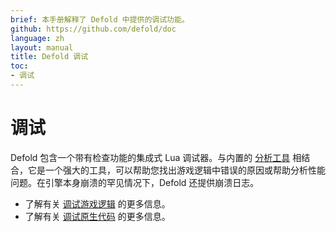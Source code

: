 ```yaml
---
brief: 本手册解释了 Defold 中提供的调试功能。
github: https://github.com/defold/doc
language: zh
layout: manual
title: Defold 调试
toc:
- 调试
---
```


# 调试

Defold 包含一个带有检查功能的集成式 Lua 调试器。与内置的 [分析工具](/zh/manuals/profiling) 相结合，它是一个强大的工具，可以帮助您找出游戏逻辑中错误的原因或帮助分析性能问题。在引擎本身崩溃的罕见情况下，Defold 还提供崩溃日志。

* 了解有关 [调试游戏逻辑](/zh/manuals/debugging-game-logic) 的更多信息。
* 了解有关 [调试原生代码](/zh/manuals/debugging-native-code) 的更多信息。